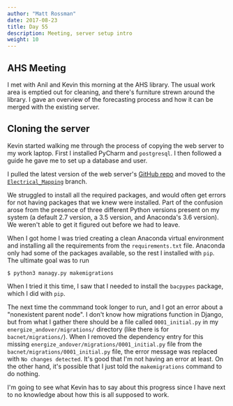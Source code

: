 ```yaml
---
author: "Matt Rossman"
date: 2017-08-23
title: Day 55
description: Meeting, server setup intro
weight: 10
---
```


## AHS Meeting
I met with Anil and Kevin this morning at the AHS library. The usual work area is emptied out for cleaning, and there's furniture strewn around the library. I gave an overview of the forecasting process and how it can be merged with the existing server.

## Cloning the server
Kevin started walking me through the process of copying the web server to my work laptop. First I installed PyCharm and `postgresql`. I then followed a guide he gave me to set up a database and user.

I pulled the latest version of the web server's [GitHub repo](https://github.com/EnergizeAndover/energize_andover) and moved to the [`Electrical_Mapping`](https://github.com/EnergizeAndover/energize_andover/tree/Electrical_Mapping) branch.

We struggled to install all the required packages, and would often get errors for not having packages that we knew were installed. Part of the confusion arose from the presence of three different Python versions present on my system (a default 2.7 version, a 3.5 version, and Anaconda's 3.6 version). We weren't able to get it figured out before we had to leave.

When I got home I was tried creating a clean Anaconda virtual environment and installing all the requirements from the `requirements.txt` file. Anaconda only had some of the packages available, so the rest I installed with `pip`. The ultimate goal was to run

	$ python3 managy.py makemigrations

When I tried it this time, I saw that I needed to install the `bacpypes` package, which I did with `pip`.

The next time the commmand took longer to run, and I got an error about a "nonexistent parent node". I don't know how migrations function in Django, but from what I gather there should be a file called `0001_initial.py` in my `energize_andover/migrations/` directory (like there is for `bacnet/migrations/`). When I removed the dependency entry for this missing `energize_andover/migrations/0001_initial.py` file from the `bacnet/migrations/0001_initial.py` file, the error message was replaced with `No changes detected`. It's good that I'm not having an error at least. On the other hand, it's possible that I just told the `makemigrations` command to do nothing.

I'm going to see what Kevin has to say about this progress since I have next to no knowledge about how this is all supposed to work.
